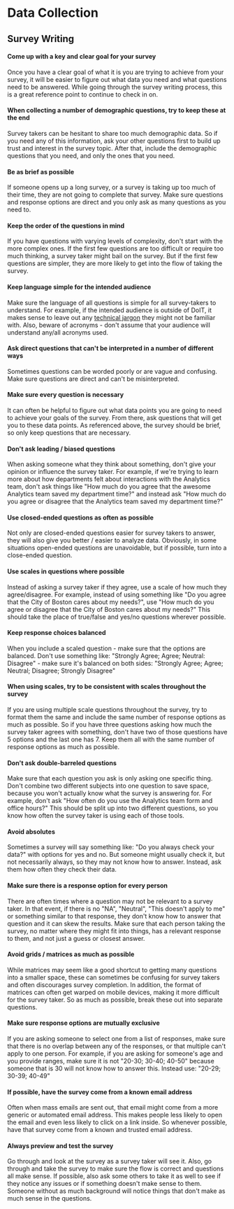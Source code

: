 # Data Collection

## Survey Writing

#### Come up with a key and clear goal for your survey

Once you have a clear goal of what it is you are trying to achieve from your survey, it will be easier to figure out what data you need and what questions need to be answered. While going through the survey writing process, this is a great reference point to continue to check in on.

#### When collecting a number of demographic questions, try to keep these at the end

Survey takers can be hesitant to share too much demographic data. So if you need any of this information, ask your other questions first to build up trust and interest in the survey topic. After that, include the demographic questions that you need, and only the ones that you need.

#### Be as brief as possible

If someone opens up a long survey, or a survey is taking up too much of their time, they are not going to complete that survey. Make sure questions and response options are direct and you only ask as many questions as you need to.

#### Keep the order of the questions in mind

If you have questions with varying levels of complexity, don't start with the more complex ones. If the first few questions are too difficult or require too much thinking, a survey taker might bail on the survey. But if the first few questions are simpler, they are more likely to get into the flow of taking the survey.

#### Keep language simple for the intended audience

Make sure the language of all questions is simple for all survey-takers to understand. For example, if the intended audience is outside of DoIT, it makes sense to leave out any [technical jargon](employee-handbook/getting-started.md#doit-terminology-survival-guide) they might not be familiar with. Also, beware of acronyms - don't assume that your audience will understand any/all acronyms used.

#### Ask direct questions that can't be interpreted in a number of different ways

Sometimes questions can be worded poorly or are vague and confusing. Make sure questions are direct and can't be misinterpreted.

#### Make sure every question is necessary

It can often be helpful to figure out what data points you are going to need to achieve your goals of the survey. From there, ask questions that will get you to these data points. As referenced above, the survey should be brief, so only keep questions that are necessary.

#### Don't ask leading / biased questions

When asking someone what they think about something, don't give your opinion or influence the survey taker. For example, if we're trying to learn more about how departments felt about interactions with the Analytics team, don't ask things like "How much do you agree that the awesome Analytics team saved my department time?" and instead ask "How much do you agree or disagree that the Analytics team saved my department time?"

#### Use closed-ended questions as often as possible

Not only are closed-ended questions easier for survey takers to answer, they will also give you better / easier to analyze data. Obviously, in some situations open-ended questions are unavoidable, but if possible, turn into a close-ended question.

#### Use scales in questions where possible

Instead of asking a survey taker if they agree, use a scale of how much they agree/disagree. For example, instead of using something like "Do you agree that the City of Boston cares about my needs?", use "How much do you agree or disagree that the City of Boston cares about my needs?" This should take the place of true/false and yes/no questions wherever possible.

#### Keep response choices balanced

When you include a scaled question - make sure that the options are balanced. Don't use something like: "Strongly Agree; Agree; Neutral: Disagree" - make sure it's balanced on both sides: "Strongly Agree; Agree; Neutral; Disagree; Strongly Disagree"

#### When using scales, try to be consistent with scales throughout the survey

If you are using multiple scale questions throughout the survey, try to format them the same and include the same number of response options as much as possible. So if you have three questions asking how much the survey taker agrees with something, don't have two of those questions have 5 options and the last one has 7. Keep them all with the same number of response options as much as possible.

#### Don't ask double-barreled questions

Make sure that each question you ask is only asking one specific thing. Don't combine two different subjects into one question to save space, because you won't actually know what the survey is answering for. For example, don't ask "How often do you use the Analytics team form and office hours?" This should be split up into two different questions, so you know how often the survey taker is using each of those tools.

#### Avoid absolutes

Sometimes a survey will say something like: "Do you always check your data?" with options for yes and no. But someone might usually check it, but not necessarily always, so they may not know how to answer. Instead, ask them how often they check their data.

#### Make sure there is a response option for every person

There are often times where a question may not be relevant to a survey taker. In that event, if there is no "NA", "Neutral", "This doesn't apply to me" or something similar to that response, they don't know how to answer that question and it can skew the results. Make sure that each person taking the survey, no matter where they might fit into things, has a relevant response to them, and not just a guess or closest answer.

#### Avoid grids / matrices as much as possible

While matrices may seem like a good shortcut to getting many questions into a smaller space, these can sometimes be confusing for survey takers and often discourages survey completion. In addition, the format of matrices can often get warped on mobile devices, making it more difficult for the survey taker. So as much as possible, break these out into separate questions.

#### Make sure response options are mutually exclusive

If you are asking someone to select one from a list of responses, make sure that there is no overlap between any of the responses, or that multiple can't apply to one person. For example, if you are asking for someone's age and you provide ranges, make sure it is not "20-30; 30-40; 40-50" because someone that is 30 will not know how to answer this. Instead use: "20-29; 30-39; 40-49"

#### If possible, have the survey come from a known email address

Often when mass emails are sent out, that email might come from a more generic or automated email address. This makes people less likely to open the email and even less likely to click on a link inside. So whenever possible, have that survey come from a known and trusted email address.

#### Always preview and test the survey

Go through and look at the survey as a survey taker will see it. Also, go through and take the survey to make sure the flow is correct and questions all make sense. If possible, also ask some others to take it as well to see if they notice any issues or if something doesn't make sense to them. Someone without as much background will notice things that don't make as much sense in the questions.

